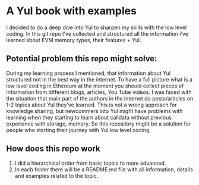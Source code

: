 # A Yul book with examples
I decided to do a deep dive into Yul to sharpen my skills with the low level coding. In this git repo I've collected and structured all the information i've learned about EVM memory types, their features + Yul.

## Potential problem this repo might solve:
During my learning process I mentioned, that information about Yul structured not in the best way in the internet. To have a full picture what is a low level coding in Ethereum at the moment you should collect pieces of information from different blogs, articles, You Tube videos. I was faced with the situation that main part of the authors in the internet do posts/articles on 1-2 topics about Yul they've learned. This is not a wrong approach for knowledge sharing, but newcommers into Yul might have problems with learning when they starting to learn about calldata without previous experience with storage, memory. So this repository might be a solution for people who starting their journey with Yul low level coding. 

## How does this repo work
1. I did a hierarchical order from basic topics to more advanced.
2. In each folder there will be a README.md file with all information, details and examples related to the topic.
